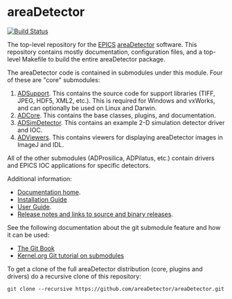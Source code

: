 areaDetector
==========

[![Build Status](https://travis-ci.com/areaDetector/areaDetector.svg?branch=master)](https://travis-ci.com/areaDetector/areaDetector)

The top-level repository for the
[EPICS](http://www.aps.anl.gov/epics/) 
[areaDetector](https://github.com/areaDetector/areaDetector/blob/master/README.md) 
software.  This repository contains mostly documentation, configuration files,
and a top-level Makefile to build the entire areaDetector package.

The areaDetector code is contained in submodules under this module.  Four
of these are "core" submodules:

1. [ADSupport](https://github.com/areaDetector/ADSupport). 
  This contains the source code for support libraries (TIFF, JPEG, HDF5, XML2, etc.).
  This is required for Windows and vxWorks, and can optionally be used on Linux and Darwin.
2. [ADCore](https://github.com/areaDetector/ADCore).
  This contains the base classes, plugins, and documentation.
3. [ADSimDetector](https://github.com/areaDetector/ADSimDetector).
  This contains an example 2-D simulation detector driver and IOC.
4. [ADViewers](https://github.com/areaDetector/ADViewers).
  This contains viewers for displaying areaDetector images in ImageJ and IDL.
  
All of the other submodules (ADProsilica, ADPilatus, etc.) contain drivers and EPICS IOC applications
for specific detectors.

Additional information:
* [Documentation home](https://areadetector.github.io/master/index.html).
* [Installation Guide](https://areadetector.github.io/master/install_guide.html)
* [User Guide](https://areadetector.github.io/master/user_guide.html).
* [Release notes and links to source and binary releases](RELEASE.md).

See the following documentation about the git submodule feature and how it can 
be used: 
* [The Git Book](http://git-scm.com/docs/git-submodule)
* [Kernel.org Git tutorial on submodules](https://git.wiki.kernel.org/index.php/GitSubmoduleTutorial)

To get a clone of the full areaDetector distribution (core, plugins and drivers) do a recursive clone of this repository:

`git clone --recursive https://github.com/areaDetector/areaDetector.git`
